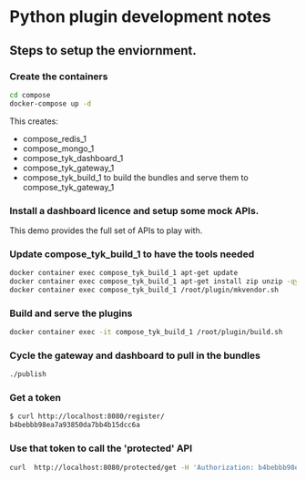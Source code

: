 # Python plugin development notes


## Steps to setup the enviornment.

### Create the containers
```bash
cd compose
docker-compose up -d
```

This creates:
- compose_redis_1
- compose_mongo_1
- compose_tyk_dashboard_1
- compose_tyk_gateway_1
- compose_tyk_build_1 to build the bundles and serve them to compose_tyk_gateway_1

### Install a dashboard licence and setup some mock APIs.
This demo provides the full set of APIs to play with.

### Update compose_tyk_build_1 to have the tools needed
```bash
docker container exec compose_tyk_build_1 apt-get update
docker container exec compose_tyk_build_1 apt-get install zip unzip -qy
docker container exec compose_tyk_build_1 /root/plugin/mkvendor.sh
```

### Build and serve the plugins
```bash
docker container exec -it compose_tyk_build_1 /root/plugin/build.sh
```

### Cycle the gateway and dashboard to pull in the bundles
```bash
./publish
```

### Get a token
```bash
$ curl http://localhost:8080/register/
b4bebbb98ea7a93850da7bb4b15dcc6a
```

### Use that token to call the 'protected' API
```bash
curl  http://localhost:8080/protected/get -H 'Authorization: b4bebbb98ea7a93850da7bb4b15dcc6a'
```
